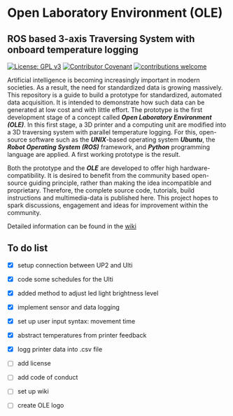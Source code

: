 # Open Laboratory Environment (OLE)

## ROS based 3-axis Traversing System with onboard temperature logging


[![License: GPL v3](https://img.shields.io/badge/License-GPLv3-blue.svg)](https://www.gnu.org/licenses/gpl-3.0) [![Contributor Covenant](https://img.shields.io/badge/Contributor%20Covenant-2.1-4baaaa.svg)](code_of_conduct.md) [![contributions welcome](https://img.shields.io/badge/contributions-welcome-brightgreen.svg?style=flat)](https://github.com/dwyl/esta/issues) 

Artificial intelligence is becoming increasingly important in modern societies. As a result, the need for standardized data is growing massively. This repository is a guide to build a prototype for standardized, automated data acquisition. It is intended to demonstrate how such data can be generated at low cost and with little effort. The prototype is the first development stage of a concept called <b><i>Open Laboratory Environment (OLE)</i></b>. In this first stage, a 3D printer and a computing unit are modified into a 3D traversing system with parallel temperature logging. For this, open-source software such as the <b><i>UNIX</i></b>-based operating system <b><i>Ubuntu</i></b>, the <b><i>Robot Operating System (ROS)</i></b> framework, and <b><i>Python</i></b> programming language are applied. A first working prototype is the result. 


Both the prototype and the <b><i>OLE</i></b> are developed to offer high hardware-compatibility. It is desired to benefit from the community based open-source guiding principle, rather than making the idea incompatible and proprietary. Therefore, the complete source code, tutorials, build instructions and multimedia-data is published here. This project hopes to spark discussions, engagement and ideas for improvement within the community.

Detailed information can be found in the [wiki](https://github.com/ad0409/open-laboratory-environment/wiki)



## To do list
- [x] setup connection between UP2 and Ulti
- [x] code some schedules for the Ulti
- [x] added method to adjust led light brightness level
- [x] implement sensor and data logging
- [x] set up user input syntax: movement time
- [x] abstract temperatures from printer feedback
- [x] logg printer data into .csv file
- [ ] add license
- [ ] add code of conduct
- [ ] set up wiki
- [ ] create OLE logo



<!-- 

<p align="justify">
Artificial intelligence is becoming increasingly important in modern societies. As a result, the need for standardized data is growing massively. This repository is a guide to build a prototype for standardized, automated data acquisition. It is intended to demonstrate how such data can be generated at low cost and with little effort. The prototype is the first development stage of a concept called <b><i>Open Laboratory Environment (OLE)</i></b>. In this first stage, a 3D printer and a computing unit are modified into a 3D traversing system with parallel temperature logging. For this, open-source software such as the <b><i>UNIX</i></b>-based operating system <b><i>Ubuntu</i></b>, the <b><i>Robot Operating System (ROS)</i></b> framework, and <b><i>Python</i></b> programming language are applied. A first working prototype is the result. 


Both the prototype and the <b><i>OLE</i></b> are developed to offer high hardware-compatibility. It is desired to benefit from the community based open-source guiding principle, rather than making the idea incompatible and proprietary. Therefore, the complete source code, tutorials, build instructions and multimedia-data is publish
ed here. This project hopes to spark discussions, engagement and ideas for improvement within the community.
</p>


## Basic requirements
Here you find information about the Setup for the project. Used Hard- and Software is listed below. For detailed implementation info have a look at (link1) and (link2).
### Hardware used
* [Up squared maker Board](https://up-board.org/upsquared/specifications/)
* [Ultimaker 2 Extended 3d printer](https://ultimaker.com/) 

### Software used
* [Latest Ubuntu Desktop](https://ubuntu.com/download/desktop)
* [Python programming language](https://www.python.org/)
  * Several libraries
* [Robot operation system (ROS)](https://www.ros.org/)


### Ubuntu 20.04
Here you find information about setting up the software.
Latest Linux distribution Ubuntu 20.04 (Focal Fossa) was installed on Up squared as described [here](https://github.com/up-board/up-community/wiki/Ubuntu_20.04#install-ubuntu-for-up-up-squared-up-core-up-core-plus-up-xtreme-and-up-squared-pro). Latest desktop version was [installed](https://github.com/up-board/up-community/wiki/Ubuntu_20.04#install-ubuntu-for-up-up-squared-up-core-up-core-plus-up-xtreme-and-up-squared-pro) after downloading it from the Ubuntu page. 

Before installing new software always keep your system up to date with:
```
sudo apt upgrade
sudo apt update
```


### Robot Operation System (ROS)
ROS noetic was installed on Ubuntu core like [here](http://wiki.ros.org/noetic/Installation/Ubuntu).

### Pycharm community
Latest version of open source IDE [Pycharm Community](https://www.jetbrains.com) was installed.

[Markdown](https://docs.github.com/en/github/writing-on-github/getting-started-with-writing-and-formatting-on-github/basic-writing-and-formatting-syntax)

-->
